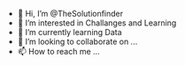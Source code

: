 - 👋 Hi, I’m @TheSolutionfinder
- 👀 I’m interested in Challanges and Learning
- 🌱 I’m currently learning Data
- 💞️ I’m looking to collaborate on ...
- 📫 How to reach me ...

<!---
TheSolutionfinder/TheSolutionfinder is a ✨ special ✨ repository because its `README.md` (this file) appears on your GitHub profile.
You can click the Preview link to take a look at your changes.
--->
